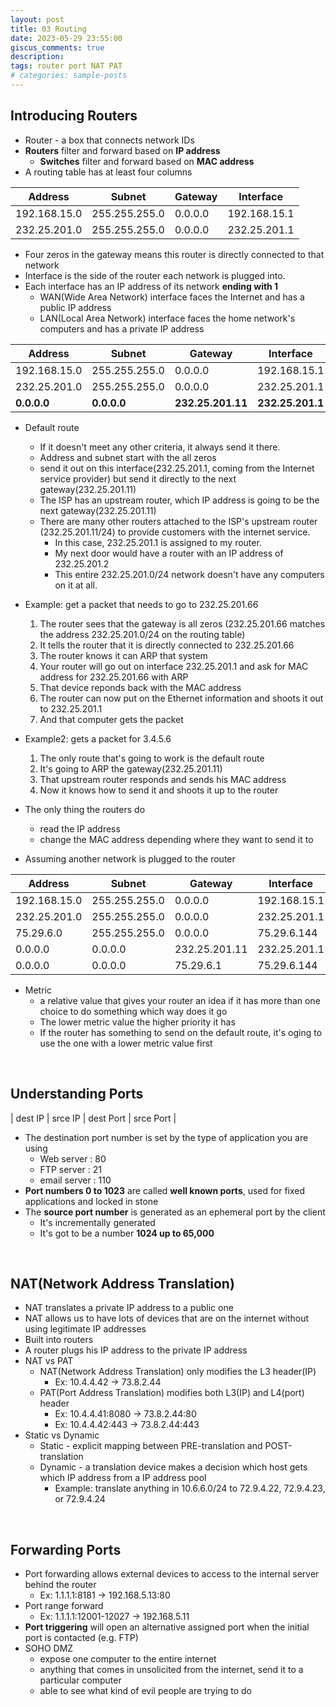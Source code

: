 ```yaml
---
layout: post
title: 03 Routing
date: 2023-05-29 23:55:00
giscus_comments: true
description: 
tags: router port NAT PAT
# categories: sample-posts
---
```



## Introducing Routers

* Router - a box that connects network IDs
* **Routers** filter and forward based on **IP address**
  * **Switches** filter and forward based on **MAC address**
* A routing table has at least four columns

| Address     | Subnet      | Gateway     | Interface   |
| ----------- | ----------- | ----------- | ----------- |
|192.168.15.0 |255.255.255.0| 0.0.0.0     |192.168.15.1 |
|232.25.201.0 |255.255.255.0| 0.0.0.0     |232.25.201.1 |

* Four zeros in the gateway means this router is directly connected to that network
* Interface is the side of the router each network is plugged into. 
* Each interface has an IP address of its network **ending with 1**
  * WAN(Wide Area Network) interface faces the Internet and has a public IP address 
  * LAN(Local Area Network) interface faces the home network's computers and has a private IP address

| Address     | Subnet      | Gateway     | Interface   |
| ----------- | ----------- | ----------- | ----------- |
|192.168.15.0 |255.255.255.0| 0.0.0.0     |192.168.15.1 |
|232.25.201.0 |255.255.255.0| 0.0.0.0     |232.25.201.1 |
|**0.0.0.0**  |**0.0.0.0**  |**232.25.201.11**|**232.25.201.1**|

* Default route
  * If it doesn't meet any other criteria, it always send it there.
  * Address and subnet start with the all zeros
  * send it out on this interface(232.25.201.1, coming from the Internet service provider) but send it directly to the next gateway(232.25.201.11)
  * The ISP has an upstream router, which IP address is going to be the next gateway(232.25.201.11)
  * There are many other routers attached to the ISP's upstream router (232.25.201.11/24) to provide customers with the internet service. 
    * In this case, 232.25.201.1 is assigned to my router.
    * My next door would have a router with an IP address of 232.25.201.2
    * This entire 232.25.201.0/24 network doesn't have any computers on it at all.
  
* Example: get a packet that needs to go to 232.25.201.66
  1. The router sees that the gateway is all zeros (232.25.201.66 matches the address 232.25.201.0/24 on the routing table)
  2. It tells the router that it is directly connected to 232.25.201.66
  3. The router knows it can ARP that system
  4. Your router will go out on interface 232.25.201.1 and ask for MAC address for 232.25.201.66 with ARP
  5. That device reponds back with the MAC address
  6. The router can now put on the Ethernet information and shoots it out to 232.25.201.1
  7. And that computer gets the packet
* Example2: gets a packet for 3.4.5.6
  1. The only route that's going to work is the default route
  2. It's going to ARP the gateway(232.25.201.11)
  3. That upstream router responds and sends his MAC address
  4. Now it knows how to send it and shoots it up to the router

* The only thing the routers do
  * read the IP address
  * change the MAC address depending where they want to send it to

* Assuming another network is plugged to the router

| Address     | Subnet      | Gateway     | Interface   | Metric      |
| ----------- | ----------- | ----------- | ----------- | ----------- |
|192.168.15.0 |255.255.255.0| 0.0.0.0     |192.168.15.1 |100          |
|232.25.201.0 |255.255.255.0| 0.0.0.0     |232.25.201.1 |100          |
|75.29.6.0    |255.255.255.0| 0.0.0.0     |75.29.6.144  |100          |
|0.0.0.0      |0.0.0.0      |232.25.201.11|232.25.201.1 |10           |
|0.0.0.0      |0.0.0.0      |75.29.6.1    |75.29.6.144  |11           |

* Metric
  * a relative value that gives your router an idea if it has more than one choice to do something which way does it go
  * The lower metric value the higher priority it has
  * If the router has something to send on the default route, it's oging to use the one with a lower metric value first

<br>

## Understanding Ports

| dest IP  | srce IP    | dest Port   | srce Port   |

* The destination port number is set by the type of application you are using
  * Web server : 80
  * FTP server : 21
  * email server : 110 
* **Port numbers 0 to 1023** are called **well known ports**, used for fixed applications and locked in stone
* The **source port number** is generated as an ephemeral port by the client
  * It's incrementally generated
  * It's got to be a number **1024 up to 65,000**

<br>

## NAT(Network Address Translation)

* NAT translates a private IP address to a public one
* NAT allows us to have lots of devices that are on the internet without using legitimate IP addresses
* Built into routers
* A router plugs his IP address to the private IP address
* NAT vs PAT
  * NAT(Network Address Translation) only modifies the L3 header(IP)
    * Ex: 10.4.4.42 -> 73.8.2.44
  * PAT(Port Address Translation) modifies both L3(IP) and L4(port) header
    * Ex: 10.4.4.41:8080 -> 73.8.2.44:80
    * Ex: 10.4.4.42:443 -> 73.8.2.44:443
* Static vs Dynamic
  * Static - explicit mapping between PRE-translation and POST-translation
  * Dynamic - a translation device makes a decision which host gets which IP address from a IP address pool 
    * Example: translate anything in 10.6.6.0/24 to 72.9.4.22, 72.9.4.23, or 72.9.4.24

<br>

## Forwarding Ports

* Port forwarding allows external devices to access to the internal server behind the router
  * Ex: 1.1.1.1:8181 -> 192.168.5.13:80
* Port range forward
  * Ex: 1.1.1.1:12001-12027 -> 192.168.5.11
* **Port triggering** will open an alternative assigned port when the initial port is contacted (e.g. FTP)
* SOHO DMZ
  * expose one computer to the entire internet
  * anything that comes in unsolicited from the internet, send it to a particular computer
  * able to see what kind of evil people are trying to do
